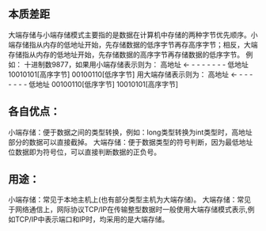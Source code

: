 ## 本质差距
大端存储与小端存储模式主要指的是数据在计算机中存储的两种字节优先顺序。小端存储指从内存的低地址开始，先存储数据的低序字节再存高序字节；相反，大端存储指从内存的低地址开始，先存储数据的高序字节再存储数据的低序字节。
    例如： 
    十进制数9877，如果用小端存储表示则为： 
    高地址 <- - - - - - - - 低地址 
    10010101[高序字节] 00100110[低序字节] 
    用大端存储表示则为： 
    高地址 <- - - - - - - - 低地址 
    00100110[低序字节] 10010101[高序字节]

## 各自优点： 
小端存储：便于数据之间的类型转换，例如：long类型转换为int类型时，高地址部分的数据可以直接截掉。 
大端存储：便于数据类型的符号判断，因为最低地址位数据即为符号位，可以直接判断数据的正负号。

## 用途： 
小端存储：常见于本地主机上(也有部分类型主机为大端存储)。 
大端存储：常见于网络通信上，网际协议TCP/IP在传输整型数据时一般使用大端存储模式表示,例如TCP/IP中表示端口和IP时，均采用的是大端存储。
